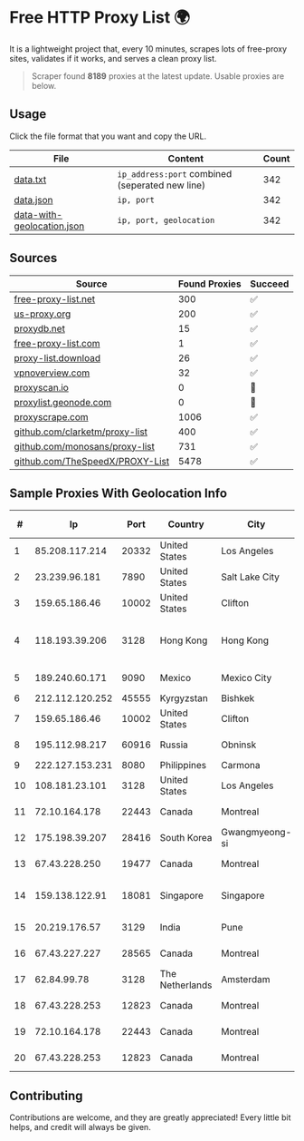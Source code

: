 
# Free HTTP Proxy List 🌍

It is a lightweight project that, every 10 minutes, scrapes lots of free-proxy sites, validates if it works, and serves a clean proxy list.


> Scraper found **8189** proxies at the latest update. Usable proxies are below.

## Usage

Click the file format that you want and copy the URL.


|File|Content|Count|
|----|-------|-----|
|[data.txt](https://raw.githubusercontent.com/themiralay/Proxy-List-World/master/data.txt)|`ip_address:port` combined (seperated new line)|342|
|[data.json](https://raw.githubusercontent.com/themiralay/Proxy-List-World/master/data.json)|`ip, port`|342|
|[data-with-geolocation.json](https://raw.githubusercontent.com/themiralay/Proxy-List-World/master/data-with-geolocation.json)|`ip, port, geolocation`|342|

## Sources

|Source|Found Proxies|Succeed|
|------|-------------|-------|
|[free-proxy-list.net](https://free-proxy-list.net)|300|✅|
|[us-proxy.org](https://www.us-proxy.org)|200|✅|
|[proxydb.net](http://proxydb.net)|15|✅|
|[free-proxy-list.com](https://free-proxy-list.com/?page=&port=&type%5B%5D=http&type%5B%5D=https&up_time=0&search=Search)|1|✅|
|[proxy-list.download](https://www.proxy-list.download/HTTP)|26|✅|
|[vpnoverview.com](https://vpnoverview.com/privacy/anonymous-browsing/free-proxy-servers)|32|✅|
|[proxyscan.io](https://www.proxyscan.io)|0|🚫|
|[proxylist.geonode.com](https://proxylist.geonode.com/api/proxy-list?limit=300&page=1&sort_by=lastChecked&sort_type=desc&protocols=http,https)|0|🚫|
|[proxyscrape.com](https://api.proxyscrape.com/v2/?request=displayproxies&protocol=http&timeout=10000&country=all&ssl=all&anonymity=all)|1006|✅|
|[github.com/clarketm/proxy-list](https://raw.githubusercontent.com/clarketm/proxy-list/master/proxy-list-raw.txt)|400|✅|
|[github.com/monosans/proxy-list](https://raw.githubusercontent.com/monosans/proxy-list/main/proxies/http.txt)|731|✅|
|[github.com/TheSpeedX/PROXY-List](https://raw.githubusercontent.com/TheSpeedX/PROXY-List/master/http.txt)|5478|✅|


## Sample Proxies With Geolocation Info

|#|Ip|Port|Country|City|Internet Service Provider|
|-|--|----|-------|----|-------------------------|
|1|85.208.117.214|20332|United States|Los Angeles|Enzu Inc|
|2|23.239.96.181|7890|United States|Salt Lake City|GorillaServers, Inc.|
|3|159.65.186.46|10002|United States|Clifton|DigitalOcean, LLC|
|4|118.193.39.206|3128|Hong Kong|Hong Kong|UCLOUD INFORMATION TECHNOLOGY (HK) LIMITED|
|5|189.240.60.171|9090|Mexico|Mexico City|Uninet S.A. de C.V.|
|6|212.112.120.252|45555|Kyrgyzstan|Bishkek|AKNET Ltd.|
|7|159.65.186.46|10002|United States|Clifton|DigitalOcean, LLC|
|8|195.112.98.217|60916|Russia|Obninsk|MAXnet Systems Ltd.|
|9|222.127.153.231|8080|Philippines|Carmona|Globe Telecom|
|10|108.181.23.101|3128|United States|Los Angeles|Psychz Networks|
|11|72.10.164.178|22443|Canada|Montreal|GloboTech Communications|
|12|175.198.39.207|28416|South Korea|Gwangmyeong-si|Korea Telecom|
|13|67.43.228.250|19477|Canada|Montreal|GloboTech Communications|
|14|159.138.122.91|18081|Singapore|Singapore|Huawei International Pte. LTD|
|15|20.219.176.57|3129|India|Pune|Microsoft Corporation|
|16|67.43.227.227|28565|Canada|Montreal|GloboTech Communications|
|17|62.84.99.78|3128|The Netherlands|Amsterdam|Hosting technology LTD|
|18|67.43.228.253|12823|Canada|Montreal|GloboTech Communications|
|19|72.10.164.178|22443|Canada|Montreal|GloboTech Communications|
|20|67.43.228.253|12823|Canada|Montreal|GloboTech Communications|



## Contributing

Contributions are welcome, and they are greatly appreciated! Every
little bit helps, and credit will always be given.

